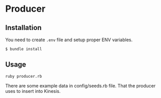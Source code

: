 # Producer

## Installation

You need to create `.env` file and setup proper ENV variables.

`$ bundle install`

## Usage

`ruby producer.rb`

There are some example data in config/seeds.rb file. That the producer uses to insert into Kinesis.
